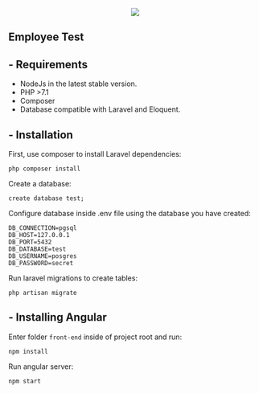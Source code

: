 <p align="center"><img src="https://laravel.com/assets/img/components/logo-laravel.svg"></p>


## Employee Test

## - Requirements

- NodeJs in the latest stable version.
- PHP >7.1
- Composer
- Database compatible with Laravel and Eloquent.

## - Installation

First, use composer to install Laravel dependencies:
```
php composer install
```
Create a database:
```
create database test;
```
Configure database inside .env file using the database you have created:
```
DB_CONNECTION=pgsql
DB_HOST=127.0.0.1
DB_PORT=5432
DB_DATABASE=test
DB_USERNAME=posgres
DB_PASSWORD=secret
```

Run laravel migrations to create tables:

``` 
php artisan migrate
```

## - Installing Angular

Enter folder ``` front-end ``` inside of project root and run:

``` 
npm install 
```

Run angular server:
``` 
npm start
```



